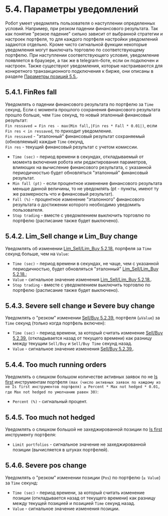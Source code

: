 # **5.4. Параметры уведомлений**

Робот умеет уведомлять пользователя о наступлении определенных условий. Например, при резком падении финансового результата. Так как понятие "резкое падение" сильно зависит от выбранной стратегии и настроек портфеля, то для каждого портфеля настройки уведомлений задаются отдельно. Кроме чисто сигнальной функции некоторые уведомления могут выключать торговлю по соответствующему портфелю. При наступлении соответствующего условия, уведомление появляется в браузере, а так же в telegram-боте, если он подключен и настроен. Также существуют уведомления, которые настраиваются для конкретного транзакционного подключения к бирже, они описаны в разделе [Параметры позиций 5.5.]().

## **5.4.1. FinRes fall**

Уведомлять о падении финансового результата по портфелю за `Time` секунд. Если с момента прошлого сохранения финансового результата прошло больше, чем `Time` секунд, то новый эталонный финансовый результат:<br>
`Fin ressaved = Fin res - max(Min fall,|Fin res * Fall * 0.01|)`, если `Fin res < in ressaved`, то приходит уведомление.<br>
`Fin ressaved` - "эталонный" финансовый результат сохраняемый (обновляемый) каждые `Time` секунд,<br>
`Fin res` - текущий финансовый результат с учетом комиссии.

- `Time (sec)` - период времени в секундах, откладываемый от момента включения робота или редактирования параметров, влияющих на вычисление финансового результата, с указанной периодичностью будет обновляться "эталонный" финансовый результат.<br>
- `Min fall (pt)` - если процентное изменение финансового результата меньше данной величины, то не уведомлять (pt - пункты, имеют ту же размерность что и финансовый результат).<br>
- `Fall (%)` - процентное изменение "эталонного" финансового результата о достижении которого необходимо уведомить пользователя.<br>
- `Stop trading` - вместе с уведомлением выключить торговлю по портфелю (расписание также будет выключено).

## **5.4.2. Lim_Sell change и Lim_Buy change**

Уведомлять об изменении [Lim_Sell/Lim_Buy 5.2.18.]() портфеля за `Time` секунд больше, чем на `Value`:

- `Time (sec)` - период времени в секундах, не чаще, чем с указанной периодичностью, будет обновляться "эталонный" [Lim_Sell/Lim_Buy 5.2.18.]();
- `Value` - сигнальное значение изменения [Lim_Sell/Lim_Buy 5.2.18.]().
- `Stop trading` - вместе с уведомлением выключить торговлю по портфелю (расписание также будет выключено).

## **5.4.3. Severe sell change и Severe buy change**

Уведомлять о "резком" изменении [Sell/Buy 5.2.39.]() портфеля (`≥Value`) за `Time` секунд (только когда портфель включен):

- `Time (sec)` - период времени, за который считать изменение [Sell/Buy 5.2.39.]() (откладывается назад от текущего времени) как разницу между текущим `Sell/Buy` и `Sell/Buy Time` секунд назад.
- `Value` - сигнальное значение изменения [Sell/Buy 5.2.39.]().

## **5.4.4. Too much running orders**

Уведомлять о слишком большом количестве активных заявок по не [Is first]() инструментам портфеля
`(max (число активных заявок по каждому из не Is first инструментов портфеля) ≥ Percent * Max not hedged * 0.01, где Max not hedged по умолчанию равен 30)`:<br>

- `Percent (%)` - сигнальный процент.

## **5.4.5. Too much not hedged**

Уведомлять о слишком большой не захеджированной позиции по [Is first]() инструменту портфеля:

- `Limit portfolios` - сигнальное значение не захеджированной позиции (вычисляется в штуках портфелей).

## **5.4.6. Severe pos change**

Уведомлять о "резком" изменении позиции (`Pos`) по портфелю (`≥ Value`) за `Time` секунд:

- `Time (sec)` - период времени, за который считать изменение позиции (откладывается назад от текущего времени) как разницу между текущей позицией и позицией `Time` секунд назад.
- `Value` - сигнальное значение изменения позиции.